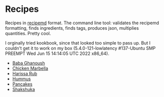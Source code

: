 # Recipes

Recipes in [recipemd](http://recipemd.org) format. The command line tool: validates the recipemd formatting, finds ingredients, finds tags, produces json, multiplies quantities. Pretty cool.

I orginally tried kookbook, since that looked too simple to pass up. But I couldn't get it to work on my box (5.4.0-121-lowlatency #137-Ubuntu SMP PREEMPT Wed Jun 15 14:14:05 UTC 2022 x86_64).



- [Baba Ghanoush](recipes/baba-ghanoush.md)
- [Chicken Marbella](recipes/chicken_marbella.md)
- [Harissa Rub](recipes/harissa-rub.md)
- [Hummus](recipes/hummus.md)
- [Pancakes](recipes/good_old_fashioned_pancakes.md)
- [Shakshuka](recipes/shakshuka.md)
